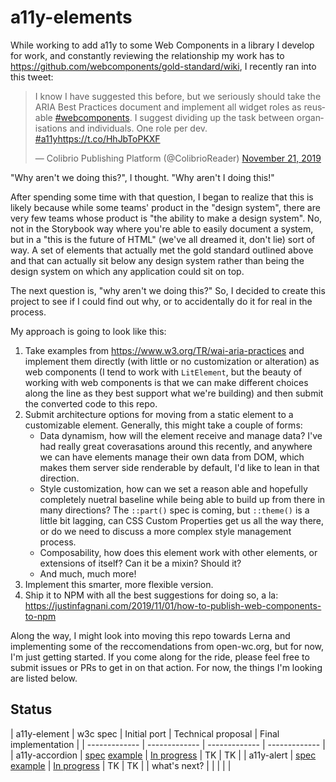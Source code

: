# a11y-elements

While working to add a11y to some Web Components in a library I develop for work, and constantly reviewing the relationship my work has to https://github.com/webcomponents/gold-standard/wiki, I recently ran into this tweet:

<blockquote class="twitter-tweet" data-partner="tweetdeck"><p lang="en" dir="ltr">I know I have suggested this before, but we seriously should take the ARIA Best Practices document and implement all widget roles as reusable <a href="https://twitter.com/hashtag/webcomponents?src=hash&amp;ref_src=twsrc%5Etfw">#webcomponents</a>. I suggest dividing up the task between organisations and individuals. One role per dev. <a href="https://twitter.com/hashtag/a11y?src=hash&amp;ref_src=twsrc%5Etfw">#a11y</a><a href="https://t.co/HhJbToPKXF">https://t.co/HhJbToPKXF</a></p>&mdash; Colibrio Publishing Platform (@ColibrioReader) <a href="https://twitter.com/ColibrioReader/status/1197586798899343362?ref_src=twsrc%5Etfw">November 21, 2019</a></blockquote>


"Why aren't we doing this?", I thought. "Why aren't I doing this!"

After spending some time with that question, I began to realize that this is likely because while some teams' product in the "design system", there are very few teams whose product is "the ability to make a design system". No, not in the Storybook way where you're able to easily document a system, but in a "this is the future of HTML" (we've all dreamed it, don't lie) sort of way. A set of elements that actually met the gold standard outlined above and that can actually sit below any design system rather than being the design system on which any application could sit on top.

The next question is, "why aren't we doing this?" So, I decided to create this project to see if I could find out why, or to accidentally do it for real in the process.

My approach is going to look like this:
1. Take examples from https://www.w3.org/TR/wai-aria-practices and implement them directly (with little or no customization or alteration) as web components (I tend to work with `LitElement`, but the beauty of working with web components is that we can make different choices along the line as they best support what we're building) and then submit the converted code to this repo.
2. Submit architecture options for moving from a static element to a customizable element. Generally, this might take a couple of forms:
   - Data dynamism, how will the element receive and manage data? I've had really great coverasations around this recently, and anywhere we can have elements manage their own data from DOM, which makes them server side renderable by default, I'd like to lean in that direction.
   - Style customization, how can we set a reason able and hopefully completely nuetral baseline while being able to build up from there in many directions? The `::part()` spec is coming, but `::theme()` is a little bit lagging, can CSS Custom Properties get us all the way there, or do we need to discuss a more complex style management process.
   - Composability, how does this element work with other elements, or extensions of itself? Can it be a mixin? Should it?
   - And much, much more!
3. Implement this smarter, more flexible version.
4. Ship it to NPM with all the best suggestions for doing so, a la: https://justinfagnani.com/2019/11/01/how-to-publish-web-components-to-npm

Along the way, I might look into moving this repo towards Lerna and implementing some of the reccomendations from open-wc.org, but for now, I'm just getting started. If you come along for the ride, please feel free to submit issues or PRs to get in on that action. For now, the things I'm looking are listed below.

## Status

| a11y-element  | w3c spec | Initial port | Technical proposal | Final implementation |
| ------------- | ------------- | ------------- | ------------- |
| a11y-accordion  | [spec](https://www.w3.org/TR/wai-aria-practices/#accordion) [example](https://www.w3.org/TR/wai-aria-practices/examples/accordion/accordion.html) | [In progress](https://github.com/Westbrook/a11y-elements/pull/1)  | TK  | TK |
| a11y-alert  | [spec](https://www.w3.org/TR/wai-aria-practices/#alert) [example](https://www.w3.org/TR/wai-aria-practices/examples/alert/alert.html)  | [In progress](https://github.com/Westbrook/a11y-elements/pull/3)  | TK  | TK |
| what's next?  |  |  |  |  |
